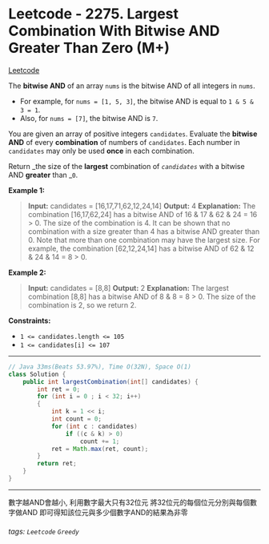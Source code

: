 # Leetcode - 2275. Largest Combination With Bitwise AND Greater Than Zero (M+)

[Leetcode](https://leetcode.com/problems/largest-combination-with-bitwise-and-greater-than-zero/)

The **bitwise AND** of an array `nums` is the bitwise AND of all integers in `nums`.

-   For example, for `nums = [1, 5, 3]`, the bitwise AND is equal to `1 & 5 & 3 = 1`.
-   Also, for `nums = [7]`, the bitwise AND is `7`.

You are given an array of positive integers `candidates`. Evaluate the **bitwise AND** of every **combination** of numbers of `candidates`. Each number in `candidates` may only be used **once** in each combination.

Return _the size of the **largest** combination of _`candidates`_ with a bitwise AND **greater** than _`0`.

**Example 1:**

> **Input:** candidates = [16,17,71,62,12,24,14]
> **Output:** 4
> **Explanation:** The combination [16,17,62,24] has a bitwise AND of 16 & 17 & 62 & 24 = 16 > 0.
> The size of the combination is 4.
> It can be shown that no combination with a size greater than 4 has a bitwise AND greater than 0.
> Note that more than one combination may have the largest size.
> For example, the combination [62,12,24,14] has a bitwise AND of 62 & 12 & 24 & 14 = 8 > 0.

**Example 2:**

> **Input:** candidates = [8,8]
> **Output:** 2
> **Explanation:** The largest combination [8,8] has a bitwise AND of 8 & 8 = 8 > 0.
> The size of the combination is 2, so we return 2.

**Constraints:**

-   `1 <= candidates.length <= 105`
-   `1 <= candidates[i] <= 107`

---
```java
// Java 33ms(Beats 53.97%), Time O(32N), Space O(1)
class Solution {
    public int largestCombination(int[] candidates) {
        int ret = 0;
        for (int i = 0 ; i < 32; i++)
        {
            int k = 1 << i;
            int count = 0;
            for (int c : candidates)
                if ((c & k) > 0)
                    count += 1;
            ret = Math.max(ret, count);
        }
        return ret;
    }
}
```
---
數字越AND會越小, 利用數字最大只有32位元
將32位元的每個位元分別與每個數字做AND
即可得知該位元與多少個數字AND的結果為非零

###### tags: `Leetcode` `Greedy`